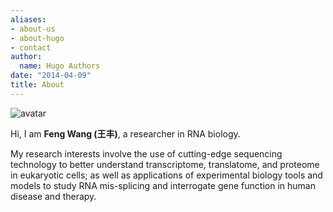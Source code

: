 ```yaml
---
aliases:
- about-us
- about-hugo
- contact
author:
  name: Hugo Authors
date: "2014-04-09"
title: About
---
```


![avatar](/img/avatar.png)


Hi, I am **Feng Wang (王丰)**, a researcher in RNA biology.

My research interests involve the use of cutting-edge sequencing technology to better understand transcriptome, translatome, and proteome in eukaryotic cells; as well as applications of experimental biology tools and models to study RNA mis-splicing and interrogate gene function in human disease and therapy.




